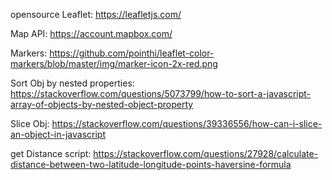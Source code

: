opensource Leaflet: 
https://leafletjs.com/

Map API: 
https://account.mapbox.com/

Markers: 
https://github.com/pointhi/leaflet-color-markers/blob/master/img/marker-icon-2x-red.png

Sort Obj by nested properties: 
https://stackoverflow.com/questions/5073799/how-to-sort-a-javascript-array-of-objects-by-nested-object-property

Slice Obj:
https://stackoverflow.com/questions/39336556/how-can-i-slice-an-object-in-javascript

get Distance script:
https://stackoverflow.com/questions/27928/calculate-distance-between-two-latitude-longitude-points-haversine-formula